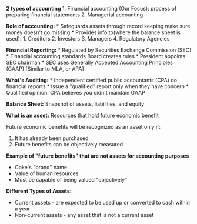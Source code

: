 **2 types of accounting**
    1. Financial accounting (Our Focus): process of preparing financial statements
    2. Managerial accounting

**Role of accounting:**
    * Safeguards assets through record keeping make sure money doesn't go missing
    * Provides info to(where the balance sheet is used):
    1. Creditors
    2. Investors
    3. Managers
    4. Regulatory Agencies

**Financial Reporting:**
    * Regulated by Securities Exchange Commission (SEC)
    * Financial accounting standards Board creates rules
    * President appoints SEC chairman
    * SEC uses Generally Accepted Accounting Principles (GAAP) [Similar to MLA, or APA]

**What's Auditing:**
    * Independent certified public accountants (CPA) do financial reports
    * Issue a "qualified" report only when they have concern
    * Qualified opinion: CPA believes you didn't maintain GAAP 

**Balance Sheet:** Snapshot of assets, liabilities, and equity

**What is an asset:**
Resources that hold future economic benefit

Future economic benefits will be recognized as an asset only if:
1. It has already been purchased
2. Future benefits can be objectively measured

**Example of "future benefits" that are not assets for accounting purposes**
* Coke's "brand" name
* Value of human resources
* Must be capable of being valued "objectively"

**Different Types of Assets:**
* Current assets - are expected to be used up or converted to cash within a year
* Non-current assets - any asset that is not a current asset
